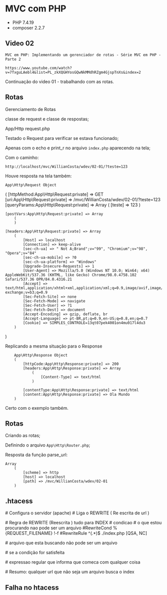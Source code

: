 # MVC com PHP

* PHP 7.4.19
* composer 2.2.7

## Video 02

    MVC em PHP: Implementando um gerenciador de rotas - Série MVC em PHP - Parte 2

    https://www.youtube.com/watch?v=7fxguLAebl4&list=PL_zkXQGHYosGQwNkMMdhRZgm4GjspTnXs&index=2

Continuação do video  01 - trabalhando com as rotas.

## Rotas

Gerenciamento de Rotas

classe de request e classe de respostas;


App/Http
    request.php

Testado  o Request para verificar se estava funcionado;

Apenas com o echo e print_r no arquivo `index.php` aparecendo na tela;

Com o caminho: 

    http://localhost/mvc/WillianCosta/wdev/02-01/?teste=123

Houve resposta na tela também:

    App\Http\Request Object
(
    [httpMethod:App\Http\Request:private] => GET
    [uri:App\Http\Request:private] => /mvc/WillianCosta/wdev/02-01/?teste=123
    [queryParams:App\Http\Request:private] => Array
        (
            [teste] => 123
        )

    [postVars:App\Http\Request:private] => Array
        (
        )

    [headers:App\Http\Request:private] => Array
        (
            [Host] => localhost
            [Connection] => keep-alive
            [sec-ch-ua] => " Not A;Brand";v="99", "Chromium";v="98", "Opera";v="84"
            [sec-ch-ua-mobile] => ?0
            [sec-ch-ua-platform] => "Windows"
            [Upgrade-Insecure-Requests] => 1
            [User-Agent] => Mozilla/5.0 (Windows NT 10.0; Win64; x64) AppleWebKit/537.36 (KHTML, like Gecko) Chrome/98.0.4758.102 Safari/537.36 OPR/84.0.4316.21
            [Accept] => text/html,application/xhtml+xml,application/xml;q=0.9,image/avif,image/webp,image/apng,*/*;q=0.8,application/signed-exchange;v=b3;q=0.9
            [Sec-Fetch-Site] => none
            [Sec-Fetch-Mode] => navigate
            [Sec-Fetch-User] => ?1
            [Sec-Fetch-Dest] => document
            [Accept-Encoding] => gzip, deflate, br
            [Accept-Language] => pt-BR,pt;q=0.9,en-US;q=0.8,en;q=0.7
            [Cookie] => SIMPLES_CONTROLE=13qt07pek4001on4mu017l4du3
        )

)


Replicando a mesma situação para o Response

        App\Http\Response Object
        (
            [httpCode:App\Http\Response:private] => 200
            [headers:App\Http\Response:private] => Array
                (
                    [Content-Type] => text/html
                )

            [contentType:App\Http\Response:private] => text/html
            [content:App\Http\Response:private] => Ola Mundo
        )

Certo com o exemplo também.


## Rotas

Criando as rotas;

Definindo o arquivo `App\Http\Router.php`;

Resposta da função parse_url:

    Array
        (
            [scheme] => http
            [host] => localhost
            [path] => /mvc/WillianCosta/wdev/02-01
        )

## .htacess

\# Configura o servidor (apache)
\# Liga o REWRITE ( Re escrita de url )




\# Regra de REWRITE (Reescrita ) tudo para INDEX
\# condicao
\# o que estou procurando nao pode ser um arquivo 
#RewriteCond %{REQUEST_FILENAME} !-f
#RewriteRule ^(.*)$ ./index.php [QSA, NC]

\# arquivo que esta buscando não pode ser um arquivo


\# se a condição for satisfeita

\# expressao regular que informa que comeca com qualquer coisa 


\# Resumo: qualquer url que não seja um arquivo busca  o  index

## Falha no htacess






